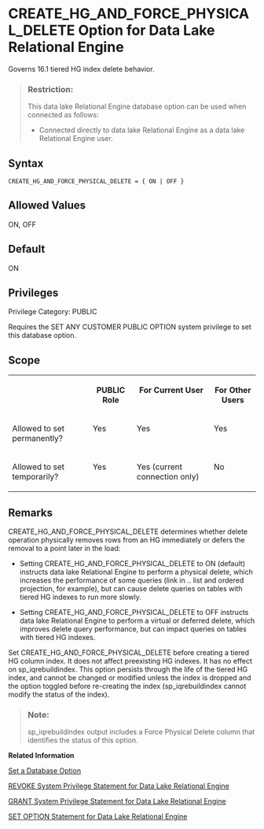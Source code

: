 <!-- loioa87ed92684f210159019e8efd0f5335c -->

# CREATE\_HG\_AND\_FORCE\_PHYSICAL\_DELETE Option for Data Lake Relational Engine

Governs 16.1 tiered HG index delete behavior.



> ### Restriction:  
> This data lake Relational Engine database option can be used when connected as follows:
> 
> -   Connected directly to data lake Relational Engine as a data lake Relational Engine user.



<a name="loioa87ed92684f210159019e8efd0f5335c__section_hgr_vb4_hrb"/>

## Syntax

```
CREATE_HG_AND_FORCE_PHYSICAL_DELETE = { ON | OFF }
```



## Allowed Values

ON, OFF



## Default

ON



<a name="loioa87ed92684f210159019e8efd0f5335c__section_k3c_gxb_3qb"/>

## Privileges

Privilege Category: PUBLIC

Requires the SET ANY CUSTOMER PUBLIC OPTION system privilege to set this database option.



## Scope


<table>
<tr>
<th valign="top">

 



</th>
<th valign="top">

PUBLIC Role



</th>
<th valign="top">

For Current User



</th>
<th valign="top">

For Other Users



</th>
</tr>
<tr>
<td valign="top">

Allowed to set permanently?



</td>
<td valign="top">

Yes



</td>
<td valign="top">

Yes



</td>
<td valign="top">

Yes



</td>
</tr>
<tr>
<td valign="top">

Allowed to set temporarily?



</td>
<td valign="top">

Yes



</td>
<td valign="top">

Yes \(current connection only\)



</td>
<td valign="top">

No



</td>
</tr>
</table>



## Remarks

CREATE\_HG\_AND\_FORCE\_PHYSICAL\_DELETE determines whether delete operation physically removes rows from an HG immediately or defers the removal to a point later in the load:

-   Setting CREATE\_HG\_AND\_FORCE\_PHYSICAL\_DELETE to ON \(default\) instructs data lake Relational Engine to perform a physical delete, which increases the performance of some queries \(link in .. list and ordered projection, for example\), but can cause delete queries on tables with tiered HG indexes to run more slowly.

-   Setting CREATE\_HG\_AND\_FORCE\_PHYSICAL\_DELETE to OFF instructs data lake Relational Engine to perform a virtual or deferred delete, which improves delete query performance, but can impact queries on tables with tiered HG indexes.


Set CREATE\_HG\_AND\_FORCE\_PHYSICAL\_DELETE before creating a tiered HG column index. It does not affect preexisting HG indexes. It has no effect on sp\_iqrebuildindex. This option persists through the life of the tiered HG index, and cannot be changed or modified unless the index is dropped and the option toggled before re-creating the index \(sp\_iqrebuildindex cannot modify the status of the index\).

> ### Note:  
> sp\_iqrebuildindex output includes a Force Physical Delete column that identifies the status of this option.

**Related Information**  


[Set a Database Option](set-a-database-option-0dcb893.md "You set options with the SET OPTION statement.")

[REVOKE System Privilege Statement for Data Lake Relational Engine](../080-sql-statements/revoke-system-privilege-statement-for-data-lake-relational-engine-a3eadda.md "Removes specific system privileges from specific users and the right to administer the privilege.")

[GRANT System Privilege Statement for Data Lake Relational Engine](../080-sql-statements/grant-system-privilege-statement-for-data-lake-relational-engine-a3dfcb0.md "Grants specific system privileges to users or roles, with or without administrative rights.")

[SET OPTION Statement for Data Lake Relational Engine](../080-sql-statements/set-option-statement-for-data-lake-relational-engine-a625da7.md "Changes options that affect the behavior of the database and its compatibility with Transact-SQL. Setting the value of an option can change the behavior for all users or an individual user, in either a temporary or permanent scope.")

